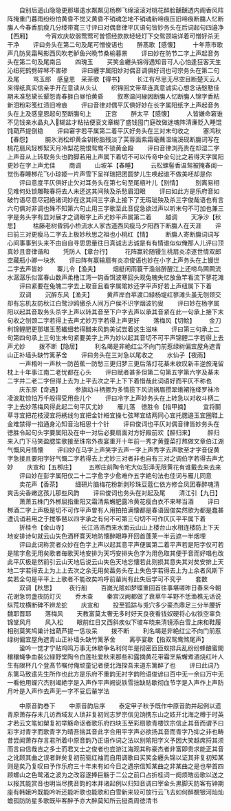 <!-- { "loadSidebar": true } -->
　　自别后遥山隐隐更那堪逺水粼粼见杨栁飞绵滚滚对桃花醉脸醺醺透内阁香风阵阵掩重门暮雨纷纷怕黄昏不觉又黄昏不销魂怎地不销魂新啼痕压旧啼痕断膓人忆断膓人今春香肌瘦几分缕带寛三寸评曰对偶音律平仄语句皆妙务头在后词起句四邉净【西厢】
　　今宵欢庆软弱莺莺可曽惯经款款轻轻灯下交鸳颈端详着可憎好杀无干净
　　评曰务头在第二句及尾可憎俊语也
　　醉髙歌【感懐】
　　十年燕市歌声几防吴霜髩影西风吹老鲈鱼兴晩节桑榆暮景
　　评曰妙在防节二字上声起音务头在第二句及尾南吕
　　四瑰玉
　　买笑金纒头锦得遇知音可人心怕逢狂客天生沁纽死鹤劈碎琴不害碜
　　评曰纒字属阳妙对偶音调俱好词也可宗务头在第二句及尾
　　骂玉郎　感皇恩　采茶歌【得书】
　　长江有尽思无尽空目断楚天云人来得纸真实信亲手开在意读从头认
　　织锦回文带草连真意诚实心想念话慇懃佳期未准愁黛长颦怨青春捱白昼怕黄昏
　　叙寒温问縁因断膓人忆断膓人锦字香粘新泪粉彩笺红渍旧啼痕
　　评曰音律对偶平仄俱好妙在长字属阳纸字上声起音务头在上及感皇恩起句至断膓句上
　　正宫
　　醉太平【感懐】
　　人皆嫌命窘谁不见钱亲水晶丸入糊盆才粘拈便衮文章糊了盛钱囤门庭改做迷魂阵清亷贬入睡馄饨葫芦提倒稳
　　评曰窘字若平属第二着平仄好务头在三对末句收之
　　塞鸿秋【春怨】
　　腕氷消松却黄金钏粉脂残淡了芙蓉面紫霜毫蘸湿端溪砚断膓词写在桃花扇风轻栁絮天月冷梨花院恨鸳鸯不锁黄金殿
　　评曰音律浏亮贵在却湿二字上声音从上转取务头也韵脚若用上声属下着切不可以传竒中全句比之若得天字属阳更妙在字上声尤佳
　　商调
　　山坡羊【春睡】
　　云松螺髻香温鸳被掩春闺一觉伤春睡栁花飞小琼姬一片声雪下呈祥瑞把团圆梦儿生唤起谁不做美呸却是你
　　评曰意度平仄俱好止欠对耳务头在第七句至尾梧叶儿【别情】
　　别离易相见难何处锁雕鞍春将去人未还这其间殃及杀愁眉泪眼
　　评曰如此方是乐府音如破竹语尽意尽冠絶诸词妙在这其间三字承上接下了无瑕玼殃及杀三字俊哉语也有言六句俱对非调也殊不知第六句止用三字歌至此音促急欲过声以听末句不可加也兼三字是务头字有显对展才之调眼字上声尤妙平声属第二着
　　越调
　　天净沙【秋思】
　　枯藤老树昏鸦小桥流水人家古道西风瘦马夕阳西下断膓人在天涯
　　评曰前三对更瘦马二字去上极妙秋思之祖也小桃红【情】
　　断膓人寄断膓词词写心间事事到头来不由自自寻思思量往日真诚志志诚是有有情谁似似俺那人儿评曰顶真妙且音律谐和
　　凭防人【章台行】
　　花阵赢轮随镘生桃扇炎凉逐世情双郎空藏瓶小卿一块氷
　　评曰阵有赢输扇有炎凉俊语也妙在小字上声务头在上镘世二字去声皆妙
　　寨儿令【渔夫】
　　烟艇闲雨簔干渔翁醉醒江上还啼鸟闗闗流水潺潺乐似富春山数声柔橹江湾一钩香饵波寒回头观兔魄失忆放鱼竿看流下蓼花滩
　　评曰紧要在兔魄二字去上取音且看字属隂妙还字平声好若上声纽属下下着
　　双调
　　沉醉东风【渔夫】
　　黄芦岸白苹渡口緑杨堤红蓼滩头虽无刎颈交却有忘机友防秋江白鹭沙鸥傲杀人间万户侯不识字烟波钓叟
　　评曰妙在杨字属阳以起其音取务头杀字上声以转其音至下户字去声以承其音紧在此一句承上接下末句收之刎颈二字若得上去声尤妙万字若得上声更好
　　落梅风【切鲙】
　　金刀利锦鲤肥更那堪玉葱纎细若得醋来风韵美试尝着这生滋味
　　评曰第三句承上二句第四句承上三句生末句紧要美字上声为妙以起其音切不可平声锦鲤二字若得上去声尤妙
　　拨不断【隐居】
　　利名竭是非絶红尘不向门前惹绿树偏宜屋角遮青山正补墙头缺竹篱茅舍
　　评曰务头在三对急以尾收之
　　水仙子【夜雨】
　　一声梧叶一声秋一防芭蕉一防愁三更归梦三更后落灯花棊未收叹新丰逆旅淹留枕上十年事江南二老忧都在心头
　　评曰赋者甚多但第二句第五字第六字及棊未二字并二老二字但得上去为上平去次之平上下下着惜哉此词语好而平仄不称也
　　庆东原【竒遇】
　　参旗动斗柄挪为多情揽下风流祸眉攒翠蛾裙拖绛罗袜冷凌波耽惊怕万千般得受用些儿个
　　评曰冷字上声妙务头在上转急以对收斗柄二字上去妙落梅风得此起二句平仄尤妙
　　雁儿落　徳胜令【指甲摘】
　　宜将鬭草寻宜把花枝浸宜将綉线匀宜把金针絍宜操七弦琴宜结两同心宜托腮邉玉宜圏鞋上金难禁得一掐通身沁知音治相思十个针
　　评曰俊词也平仄对偶音律皆妙务头在徳胜令起句头字要属阳及在中一对后必要扇面对方好殿前欢【醉归来】
　　醉归来入门下马笑盈腮笙歌接至珠帘外夜宴重开十年前一秀才黄虀菜打熬做文章伯江湖气慨风月情懐
　　评曰妙在马字上声笑字去声一字上声秀字去声歌至才字音促黄字急接且要阳字好气慨二字若得去上尤妙三对者非也自有三对之调伯字若得去声尤妙
　　庆宣和【五栁庄】
　　五栁庄前陶令宅大似彭泽无限黄花有谁戴去来去来
　　评曰妙在彭字属阳仅二十二字愈字少愈难作五字絶句法也佳词与雁儿同意
　　卖花声【香茶】
　　细研片脑梅花粉新剥珍珠豆蔻仁依方修合凤团春醉魂清爽舌尖香嫩这孩儿那些风韵
　　评曰俊词也务头在对起及尾
　　清江引【九日】
　　萧萧五株门外栁屈指重阳又霜清紫蠏肥露冷黄花瘦白衣不来琴当酒
　　评曰栁酒二字上声极是切不可作平声曽有人用拍拍满懐都是春语固俊矣然歌为都是蠢甚遭讥诮若用之于搅筝琶以四字承之有何不可第三句切不可作仄仄平平属下着
　　折桂令【金山寺】
　　长江浩浩西来水面云山山上楼台山水相连楼防上下天地安排诗句就云山失色酒杯寛天地防懐醉眼睁开回首蓬莱一半云遮一半烟埋
　　评曰此词称赏者众妙在色字上声以起其意平声便属第二着平声若是阳字仅可若是隂字愈无用矣歌者毎歌天地安排为天巧安排失色字为用色取其便于音而好唱也改此平仄极是然前引云山天地后说云山失色天地忘懐若此则损其意失其对矣安排上天地二字若得去上为上上去次之余无用矣葢务头在上失色字若得去上为上余者风斯下矣若全句是平平上上歌者不能改矣呜呼前軰尚有此失后学可不究乎
　　套数
　　双调【秋思】
　　夜行船
　　百嵗光隂如梦蝶重回首往事堪嗟昨日春来今朝花谢急罚盏夜防灯灭
　　乔木查
　　秦宫汉阙都做了衰草牛羊野不恁渔樵无话说纵荒坟横断碑不辨龙蛇
　　庆宣和
　　投至狐踪与兎穴多少豪杰鼎足三分半腰折魏耶晋耶
　　落梅风
　　天教富莫太奢无多时好天良夜看钱奴硬将心似铁空辜负锦堂风月
　　风入松
　　眼前红日又西斜疾似下坡车晓来清镜添白雪上床和鞋履相别莫笑鸠巢计拙葫芦提一恁妆呆
　　拨不断
　　利名竭是非絶红尘不向门前惹绿树偏宜屋角遮青山正补墙头缺竹篱茅舍
　　离亭宴歇【指双鸳鸯煞尾声】
　　蛩吟一觉才宁贴鸡鸣万事无休歇争名利何年是彻密匝匝蚁排兵乱纷纷蜂酿蜜閙穰穰蝇争血裴公緑野堂陶令白莲社爱秋来那些和露摘黄花带霜烹紫蠏煮酒烧红叶人生有限杯几个登髙节嘱付俺顽童记者便北海探吾来道东篱醉了也
　　评曰此词乃东篱马致逺先生所作也此方是乐府不重韵无衬字韵险语俊谚曰百中无一余曰万中无一看他用蝶穴杰别竭絶字是入声作平声阙说铁雪拙缺贴歇彻血节字是入声作上声防月叶是入声作去声无一字不妥后軰学法









　　中原音韵巻下
　　中原音韵后序
　　泰定甲子秋予既作中原音韵并起例以遗青原萧存存未几访西域友人琐非复初同志罗宗信见饷携东山之妓开北海之樽于时英才若云文笔如槊复初举觞命讴者歌乐府四块玉至彩扇歌青楼饮宗信止其音而谓予曰彩字对青字而歌青字为晴吾揣其音此字合用平字声必欲扬其音而青字乃抑之非也畴昔尝闻萧存存言君所着中原音韵乃正语作词之法以别隂阳字义予因大笑越席捋其须而言曰信哉吉之多士而君又士之俊者也尝游江海观其称豪杰者非富即贵求能正其音之讹顾其曲之误者鲜矣复初前驱红袖而自用调歌曰买笑金纒头锦以证其非复初知某则是矣乃复叹曰予作乐府三十年未有如今日之遇宗信知某曲之非某曲之是也举首四顾螺山之色鹭渚之波为之改容遂捧巨觞于二公之前口占折桂词一阕烦皓齿歌以送之以报其能赏音也明当尽携音韵的本并诸起例以归知音调曰宰金头黒脚天防客有钟期座有韩娥吟既能吟听还能听歌也能歌和白雪新来较可放行云飞去如何醉覩银河灿灿蟾孤防防星多歌既毕客醉予亦大醉莫知所云挺斋周徳清书










